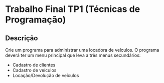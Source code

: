 # Trabalho Final TP1 (Técnicas de Programação)

## Descrição
Crie um programa para administrar uma locadora de veículos. O programa deverá ter um
menu principal que leva a três menus secundários:
- Cadastro de clientes
- Cadastro de veículos
- Locação/Devolução de veículos


